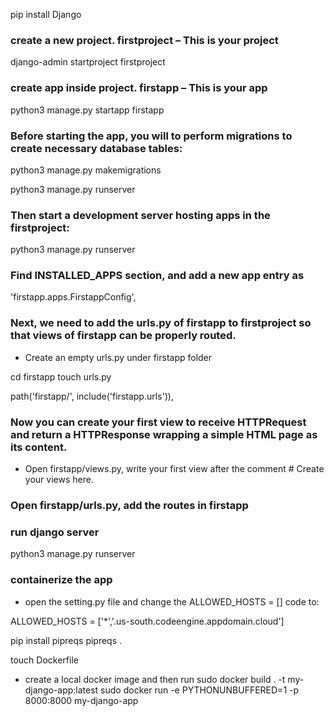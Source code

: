 pip install Django

### create a new project. firstproject – This is your project
django-admin startproject firstproject

### create app inside project. firstapp – This is your app
python3 manage.py startapp firstapp

### Before starting the app, you will to perform migrations to create necessary database tables:


python3 manage.py makemigrations

python3 manage.py runserver


### Then start a development server hosting apps in the firstproject:

python3 manage.py runserver


### Find INSTALLED_APPS section, and add a new app entry as

'firstapp.apps.FirstappConfig',

### Next, we need to add the urls.py of firstapp to firstproject so that views of firstapp can be properly routed.

- Create an empty urls.py under firstapp folder

cd firstapp
touch urls.py

path('firstapp/', include('firstapp.urls')),

### Now you can create your first view to receive HTTPRequest and return a HTTPResponse wrapping a simple HTML page as its content.

- Open firstapp/views.py, write your first view after the comment # Create your views here.

### Open firstapp/urls.py, add the routes in firstapp

### run django server
python3 manage.py runserver

### containerize the app

- open the setting.py file and change the ALLOWED_HOSTS = [] code to:

ALLOWED_HOSTS = ['*','.us-south.codeengine.appdomain.cloud']


pip install pipreqs
pipreqs .

touch Dockerfile

- create a local docker image and then run
sudo docker build . -t my-django-app:latest
sudo docker run -e PYTHONUNBUFFERED=1 -p  8000:8000 my-django-app 
